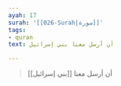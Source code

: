```yaml
---
ayah: 17
surah: '[[026-Surah|سورة]]'
tags:
- quran
text: أن أرسل معنا بني إسرائيل

---
```

> أن أرسل معنا [[بني إسرائيل]]
